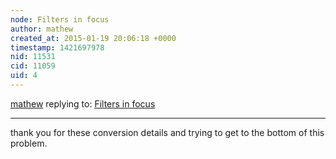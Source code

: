 ```yaml
---
node: Filters in focus
author: mathew
created_at: 2015-01-19 20:06:18 +0000
timestamp: 1421697978
nid: 11531
cid: 11059
uid: 4
---
```




[mathew](../profile/mathew) replying to: [Filters in focus](../notes/cfastie/01-19-2015/filters-in-focus)

----
thank you for these conversion details and trying to get to the bottom of this problem.